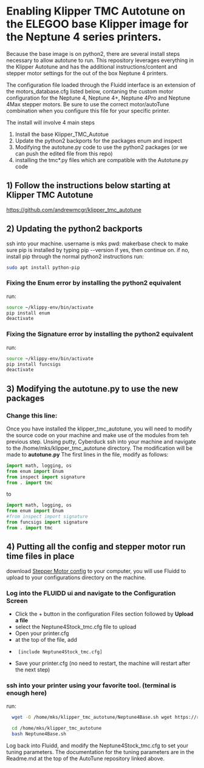 # Enabling Klipper TMC Autotune on the ELEGOO base Klipper image for the Neptune 4 series printers.
Because the base image is on python2, there are several install steps necessary to allow autotune to run.   This repository leverages everything in the Klipper Autotune and has the additional instructions/content and stepper motor settings for the out of the box Neptune 4 printers.

The configuration file loaded through the Fluidd interface is an extension of the motors_database.cfg listed below, contaning the custom motor configuration for the Neptune 4, Neptune 4+, Neptune 4Pro and Neptune 4Max stepper motors. Be sure to use the correct motor/autoTune combination when you configure this file for your specific printer.

The install will involve 4 main steps
  1)  Install the base Klipper_TMC_Autotue 
  2)  Update the python2 backports for the packages enum and inspect
  3)  Modifying the autotune.py code to use the python2 packages (or we can push the edited file from this repo)
  4)  installing the tmc*.py files which are compatible with the Autotune.py code

## 1) Follow the instructions below starting at Klipper TMC Autotune
  https://github.com/andrewmcgr/klipper_tmc_autotune
## 2) Updating the python2 backports
  ssh into your machine.   username is mks   pwd: makerbase
  check to make sure pip is installed by typing
        pip --version
  if yes, then continue on.
  if no, install pip through the normal python2 instructions
  run:
  ```bash
  sudo apt install python-pip
  ```
    
### Fixing the Enum error by installing the python2 equivalent
run:
```bash
source ~/klippy-env/bin/activate
pip install enum
deactivate
```
### Fixing the Signature error by installing the python2 equivalent

run:
```bash
source ~/klippy-env/bin/activate
pip install funcsigs
deactivate
```
## 3) Modifying the autotune.py to use the new packages
  ### Change this line:
Once you have installed the klipper_tmc_autotune, you will need to modify the source code on your machine and make use of the modules from teh previous step.   Unsing putty, Cyberduck ssh into your machine and navigate to the /home/mks/klipper_tmc_autotune directory.   The modification will be made to 
          **autotune.py**
The first lines in the file, modify as follows:
```python
import math, logging, os
from enum import Enum
from inspect import signature
from . import tmc
```
to
```python
import math, logging, os
from enum import Enum
#from inspect import signature
from funcsigs import signature
from . import tmc
```
## 4) Putting all the config and stepper motor run time files in place
  download [Stepper Motor config](https://github.com/cwiegert/Klipper-Autotune-Neptune-Base/blob/main/Config%20files/Neptune4Stock_tmc.cfg) to your computer, you will use Fluidd to upload to your configurations directory on the machine.

 ### Log into the FLUIDD ui and navigate to the Configuration Screen
  -  Click the + button in the configuration Files section followed by **Upload a file**
  -  select the Neptune4Stock_tmc.cfg file to upload
  -  Open your printer.cfg
  -  at the top of the file, add
  -      [include Neptune4Stock_tmc.cfg]
  -  Save your printer.cfg (no need to restart, the machine will restart after the next step)
    

  ### ssh into your printer using your favorite tool.  (terminal is enough here)
  run: 
  ```bash
    wget -O /home/mks/klipper_tmc_autotune/Neptune4Base.sh wget https://raw.githubusercontent.com/cwiegert/Klipper-Autotune-Neptune-Base/main/shell%20scripts/Neptune4Base.sh

    cd /home/mks/klipper_tmc_autotune
    bash Neptune4Base.sh
  ```
     
Log back into Fluidd, and modify the Neptune4Stock_tmc.cfg to set your tuning parameters.   The documentation for the tuning parameters are in the Readme.md at the top of the AutoTune repository linked above.

